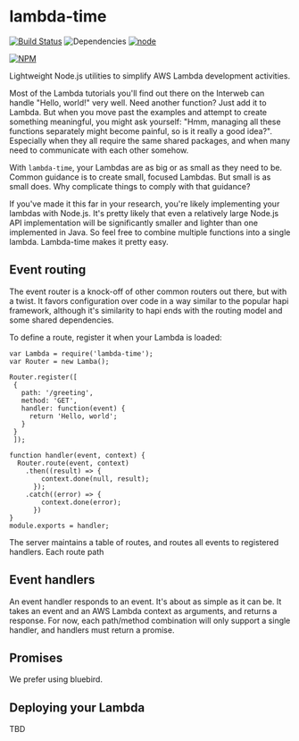 # lambda-time
[![Build Status](https://travis-ci.org/jeffm13/lambda-time.svg?branch=master)](https://travis-ci.org/jeffm13/lambda-time)
![Dependencies](https://david-dm.org/jeffm13/lambda-time.svg)
[![node](https://img.shields.io/badge/Node.js-4.3.2-brightgreen.svg?maxAge=2592000)]()

[![NPM](https://nodei.co/npm/lambda-time.png)](https://nodei.co/npm/lambda-time/)


Lightweight Node.js utilities to simplify AWS Lambda development activities.  

Most of the Lambda tutorials you'll find out there on the Interweb can handle "Hello, world!" very well.  Need another function? Just add it to Lambda. But when you move past the examples and attempt to create something meaningful, you might ask yourself: "Hmm, managing all these functions separately might become painful, so is it really a good idea?".  Especially when they all require the same shared packages, and when many need to communicate with each other somehow.

With `lambda-time`, your Lambdas are as big or as small as they need to be.  Common guidance is to create small, focused Lambdas. But small is as small does. Why complicate things to comply with that guidance?

If you've made it this far in your research, you're likely implementing your lambdas with Node.js.  It's pretty likely that even a relatively large Node.js API implementation will be significantly smaller and lighter than one implemented in Java.  So feel free to combine multiple functions into a single lambda.  Lambda-time makes it pretty easy.

## Event routing

The event router is a knock-off of other common routers out there, but with a twist.  It favors configuration over code in a way similar to the popular hapi framework, although it's similarity to hapi ends with the routing model and some shared dependencies.  

To define a route, register it when your Lambda is loaded:
```
var Lambda = require('lambda-time');
var Router = new Lamba();

Router.register([
 {
   path: '/greeting',
   method: 'GET',
   handler: function(event) {
     return 'Hello, world';
   }
 }
 ]);

function handler(event, context) {
  Router.route(event, context)
    .then((result) => {
        context.done(null, result);
      });
    .catch((error) => {
        context.done(error);
      })
}
module.exports = handler;
```
The server maintains a table of routes, and routes all events to registered handlers. Each route path

## Event handlers
An event handler responds to an event. It's about as simple as it can be. It takes an event and an AWS Lambda context as arguments, and returns a response.  For now, each path/method combination will only support a single handler, and handlers must return a promise.

## Promises
We prefer using bluebird.

## Deploying your Lambda

TBD
